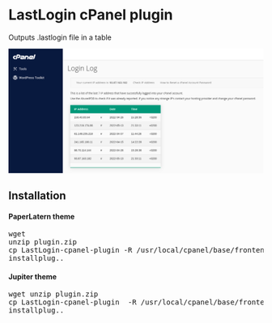 # LastLogin cPanel plugin
Outputs .lastlogin file in a table

<img src="https://raw.githubusercontent.com/stefanpejcic/LastLogin-cpanel-plugin/main/assets/img/screenshoot.png"></img>


## Installation

#### PaperLatern theme

<pre>
wget
unzip plugin.zip
cp LastLogin-cpanel-plugin -R /usr/local/cpanel/base/frontend/paper_lantern
installplug..
</pre>

</hr>

#### Jupiter theme

<pre>
wget unzip plugin.zip
cp LastLogin-cpanel-plugin  -R /usr/local/cpanel/base/frontend/paper_lantern
installplug..
</pre>


